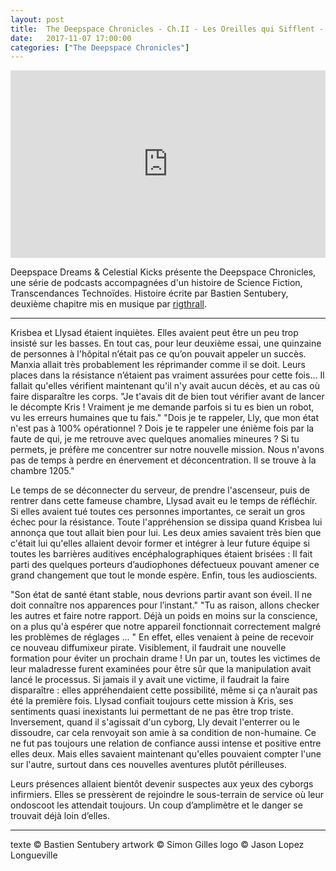 ```yaml
---
layout: post
title:  The Deepspace Chronicles - Ch.II - Les Oreilles qui Sifflent - Rig Thrall
date:   2017-11-07 17:00:00
categories: ["The Deepspace Chronicles"]
---
```


<iframe width="100%" height="300" scrolling="no" frameborder="no" src="https://w.soundcloud.com/player/?url=https%3A//api.soundcloud.com/tracks/352361876&amp;color=%23ff5500&amp;auto_play=false&amp;hide_related=false&amp;show_comments=true&amp;show_user=true&amp;show_reposts=false&amp;show_teaser=true&amp;visual=true"></iframe>

Deepspace Dreams & Celestial Kicks présente the Deepspace Chronicles, une série de podcasts accompagnées d'un histoire de Science Fiction, Transcendances Technoïdes. Histoire écrite par Bastien Sentubery, deuxième chapitre mis en musique par [rigthrall](https://soundcloud.com/rigthrall).

---

Krisbea et Llysad étaient inquiètes. Elles avaient peut être un peu trop insisté sur les basses. En tout cas, pour leur deuxième essai, une quinzaine de personnes à l'hôpital n’était pas ce qu’on pouvait appeler un succès. Manxia allait très probablement les réprimander comme il se doit. Leurs places dans la résistance n’étaient pas vraiment assurées pour cette fois... Il fallait qu'elles vérifient maintenant qu'il n'y avait aucun décès, et au cas où faire disparaître les corps.
"Je t'avais dit de bien tout vérifier avant de lancer le décompte Kris ! Vraiment je me demande parfois si tu es bien un robot, vu les erreurs humaines que tu fais."
"Dois je te rappeler, Lly, que mon état n'est pas à 100% opérationnel ? Dois je te rappeler une énième fois par la faute de qui, je me retrouve avec quelques anomalies mineures ? Si tu permets, je préfère me concentrer sur notre nouvelle mission. Nous n'avons pas de temps à perdre en énervement et déconcentration. Il se trouve à la chambre 1205."

Le temps de se déconnecter du serveur, de prendre l'ascenseur, puis de rentrer dans cette fameuse chambre, Llysad avait eu le temps de réfléchir. Si elles avaient tué toutes ces personnes importantes, ce serait un gros échec pour la résistance. Toute l'appréhension se dissipa quand Krisbea lui annonça que tout allait bien pour lui. Les deux amies savaient très bien que c'était lui qu'elles allaient devoir former et intégrer à leur future équipe si toutes les barrières auditives encéphalographiques étaient brisées : Il fait parti des quelques porteurs d’audiophones défectueux pouvant amener ce grand changement que tout le monde espère. Enfin, tous les audioscients.

"Son état de santé étant stable, nous devrions partir avant son éveil. Il ne doit connaître nos apparences pour l’instant."
"Tu as raison, allons checker les autres et faire notre rapport. Déjà un poids en moins sur la conscience, on a plus qu'à espérer que notre appareil fonctionnait correctement malgré les problèmes de réglages ... "
En effet, elles venaient à peine de recevoir ce nouveau diffumixeur pirate. Visiblement, il faudrait une nouvelle formation pour éviter un prochain drame ! Un par un, toutes les victimes de leur maladresse furent examinées pour être sûr que la manipulation avait lancé le processus. Si jamais il y avait une victime, il faudrait la faire disparaître : elles appréhendaient cette possibilité, même si ça n’aurait pas été la première fois. Llysad confiait toujours cette mission à Kris, ses sentiments quasi inexistants lui permettant de ne pas être trop triste. Inversement, quand il s'agissait d'un cyborg, Lly devait l'enterrer ou le dissoudre, car cela renvoyait son amie à sa condition de non-humaine. Ce ne fut pas toujours une relation de confiance aussi intense et positive entre elles deux. Mais elles savaient maintenant qu'elles pouvaient compter l'une sur l'autre, surtout dans ces nouvelles aventures plutôt périlleuses.

Leurs présences allaient bientôt devenir suspectes aux yeux des cyborgs infirmiers. Elles se pressèrent de rejoindre le sous-terrain de service où leur ondoscoot les attendait toujours. Un coup d’amplimètre et le danger se trouvait déjà loin d’elles.

---

texte © Bastien Sentubery
artwork © Simon Gilles
logo © Jason Lopez Longueville
